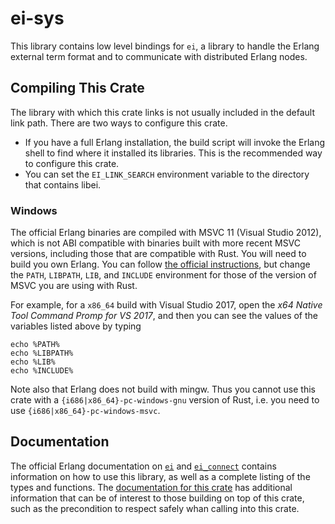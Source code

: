 # ei-sys

This library contains low level bindings for `ei`, a library to handle the Erlang external term format and to communicate with distributed Erlang nodes.

## Compiling This Crate

The library with which this crate links is not usually included in the default link path. There are two ways to configure this crate.

* If you have a full Erlang installation, the build script will invoke the Erlang shell to find where it installed its libraries. This is the recommended way to configure this crate.
* You can set the `EI_LINK_SEARCH` environment variable to the directory that contains libei.

### Windows

The official Erlang binaries are compiled with MSVC 11 (Visual Studio 2012), which is not ABI compatible with binaries built with more recent MSVC versions, including those that are compatible with Rust. You will need to build you own Erlang. You can follow [the official instructions](https://github.com/erlang/otp/blob/master/HOWTO/INSTALL-WIN32.md), but change the `PATH`, `LIBPATH`, `LIB`, and `INCLUDE` environment for those of the version of MSVC you are using with Rust.
 
For example, for a `x86_64` build with Visual Studio 2017, open the *x64 Native Tool Command Promp for VS 2017*, and then you can see the values of the variables listed above by typing
```
echo %PATH%
echo %LIBPATH%
echo %LIB%
echo %INCLUDE%
```

Note also that Erlang does not build with mingw. Thus you cannot use this crate with a `{i686|x86_64}-pc-windows-gnu` version of Rust, i.e. you need to use `{i686|x86_64}-pc-windows-msvc`.

## Documentation

The official Erlang documentation on [`ei`](http://erlang.org/doc/man/ei.html) and [`ei_connect`](http://erlang.org/doc/man/ei_connect.html) contains information on how to use this library, as well as a complete listing of the types and functions. The [documentation for this crate](https://animalsiknow.github.io/doc/ei_sys/) has additional information that can be of interest to those building on top of this crate, such as the precondition to respect safely whan calling into this crate.
